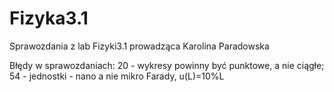 # Fizyka3.1
Sprawozdania z lab Fizyki3.1 prowadząca Karolina Paradowska

Błędy w sprawozdaniach:
20 - wykresy powinny być punktowe, a nie ciągłe;
54 - jednostki - nano a nie mikro Farady, u(L)=10%L
